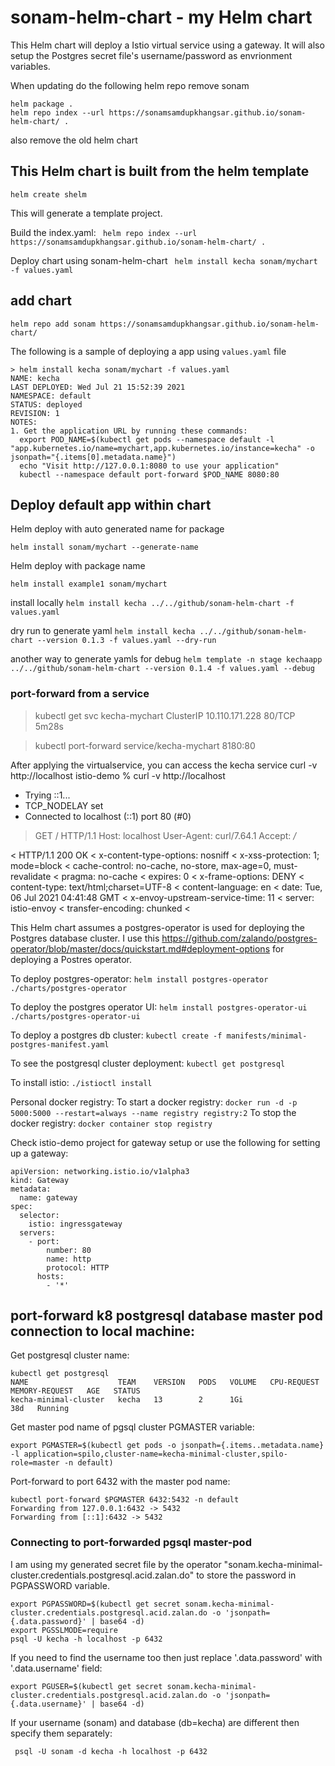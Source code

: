 # sonam-helm-chart - my Helm chart 
This Helm chart will deploy a Istio virtual service using a gateway.
It will also setup the Postgres secret file's username/password as envrionment variables.

When updating do the following
 helm repo remove sonam
 
```
helm package .
helm repo index --url https://sonamsamdupkhangsar.github.io/sonam-helm-chart/ .
```
also remove the old helm chart

## This Helm chart is built from the helm template
```
helm create shelm
```
This will generate a template project.

Build the index.yaml:
``` helm repo index --url https://sonamsamdupkhangsar.github.io/sonam-helm-chart/ .```

Deploy chart using sonam-helm-chart 
``` helm install kecha sonam/mychart -f values.yaml```

## add chart 
```helm repo add sonam https://sonamsamdupkhangsar.github.io/sonam-helm-chart/```

The following is a sample of deploying a app using ```values.yaml``` file
```
> helm install kecha sonam/mychart -f values.yaml            
NAME: kecha
LAST DEPLOYED: Wed Jul 21 15:52:39 2021
NAMESPACE: default
STATUS: deployed
REVISION: 1
NOTES:
1. Get the application URL by running these commands:
  export POD_NAME=$(kubectl get pods --namespace default -l "app.kubernetes.io/name=mychart,app.kubernetes.io/instance=kecha" -o jsonpath="{.items[0].metadata.name}")
  echo "Visit http://127.0.0.1:8080 to use your application"
  kubectl --namespace default port-forward $POD_NAME 8080:80
```


## Deploy default app within chart
Helm deploy with auto generated name for package
```
helm install sonam/mychart --generate-name
```

Helm deploy with package name
```
helm install example1 sonam/mychart
```

install locally
```helm install kecha ../../github/sonam-helm-chart -f values.yaml```   

 dry run to generate yaml
```helm install kecha ../../github/sonam-helm-chart --version 0.1.3 -f values.yaml --dry-run ```

another way to generate yamls for debug
 ```helm template -n stage kechaapp ../../github/sonam-helm-chart --version 0.1.4 -f values.yaml --debug```

### port-forward from a service
> kubectl get svc
kecha-mychart                  ClusterIP   10.110.171.228   <none>        80/TCP     5m28s

>kubectl port-forward service/kecha-mychart 8180:80

After applying the virtualservice, you can access the kecha service  curl -v http://localhost
istio-demo % curl -v http://localhost
*   Trying ::1...
* TCP_NODELAY set
* Connected to localhost (::1) port 80 (#0)
> GET / HTTP/1.1
> Host: localhost
> User-Agent: curl/7.64.1
> Accept: */*
> 
< HTTP/1.1 200 OK
< x-content-type-options: nosniff
< x-xss-protection: 1; mode=block
< cache-control: no-cache, no-store, max-age=0, must-revalidate
< pragma: no-cache
< expires: 0
< x-frame-options: DENY
< content-type: text/html;charset=UTF-8
< content-language: en
< date: Tue, 06 Jul 2021 04:41:48 GMT
< x-envoy-upstream-service-time: 11
< server: istio-envoy
< transfer-encoding: chunked
< 


This Helm chart assumes a postgres-operator is used for deploying the Postgres database cluster.
I use this https://github.com/zalando/postgres-operator/blob/master/docs/quickstart.md#deployment-options for deploying a Postres operator.

To deploy postgres-operator:
```helm install postgres-operator ./charts/postgres-operator```

To deploy the postgres operator UI:
```helm install postgres-operator-ui ./charts/postgres-operator-ui```

To deploy a postgres db cluster:
```kubectl create -f manifests/minimal-postgres-manifest.yaml```

To see the postgresql cluster deployment:
```kubectl get postgresql```


To install istio:
```./istioctl install```

Personal docker registry:
To start a docker registry:
```docker run -d -p 5000:5000 --restart=always --name registry registry:2```
To stop the docker registry:
```docker container stop registry```

Check istio-demo project for gateway setup or use the following for setting up a gateway:
```
apiVersion: networking.istio.io/v1alpha3
kind: Gateway
metadata:
  name: gateway
spec:
  selector:
    istio: ingressgateway
  servers:
    - port:
        number: 80
        name: http
        protocol: HTTP
      hosts:
        - '*'
```

## port-forward k8 postgresql database master pod connection to local machine:

Get postgresql cluster name:

```
kubectl get postgresql
NAME                    TEAM    VERSION   PODS   VOLUME   CPU-REQUEST   MEMORY-REQUEST   AGE   STATUS
kecha-minimal-cluster   kecha   13        2      1Gi                                     38d   Running
```

Get master pod name of pgsql cluster PGMASTER variable:

```
export PGMASTER=$(kubectl get pods -o jsonpath={.items..metadata.name} -l application=spilo,cluster-name=kecha-minimal-cluster,spilo-role=master -n default)  
```

 Port-forward to port 6432 with the master pod  name:

```
kubectl port-forward $PGMASTER 6432:5432 -n default
Forwarding from 127.0.0.1:6432 -> 5432
Forwarding from [::1]:6432 -> 5432
```

###  Connecting to port-forwarded pgsql master-pod
I am using my generated secret file by the operator "sonam.kecha-minimal-cluster.credentials.postgresql.acid.zalan.do" to store the password in PGPASSWORD variable.

```
export PGPASSWORD=$(kubectl get secret sonam.kecha-minimal-cluster.credentials.postgresql.acid.zalan.do -o 'jsonpath={.data.password}' | base64 -d)
export PGSSLMODE=require
psql -U kecha -h localhost -p 6432
```

If you need to find the username too then just replace '.data.password' with '.data.username' field:
```
export PGUSER=$(kubectl get secret sonam.kecha-minimal-cluster.credentials.postgresql.acid.zalan.do -o 'jsonpath={.data.username}' | base64 -d)
``` 

If your username (sonam) and database (db=kecha) are different then specify them separately:
```
 psql -U sonam -d kecha -h localhost -p 6432 
 ```




